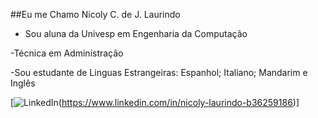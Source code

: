 ##Eu me Chamo Nicoly C. de J. Laurindo

- Sou aluna da Univesp em Engenharia da Computação

-Técnica em Administração

-Sou estudante de Linguas Estrangeiras: Espanhol; Italiano; Mandarim e Inglês

[![LinkedIn](https://img.shields.io/badge/LinkedIn-0077B5?style=for-the-badge&logo=linkedin&logoColor=white)(https://www.linkedin.com/in/nicoly-laurindo-b36259186)]
